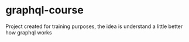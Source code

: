 # graphql-course
Project created for training purposes, the idea is understand a little better how graphql works
